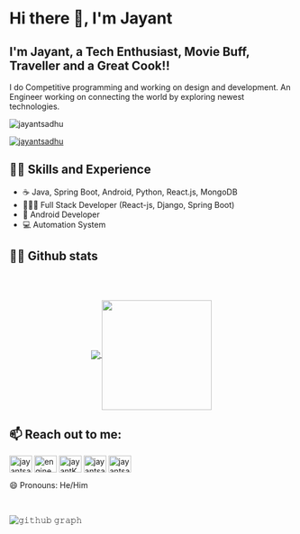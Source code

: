 # Hi there 👋, I'm Jayant

## I'm Jayant, a Tech Enthusiast, Movie Buff, Traveller and a Great Cook!!

I do Competitive programming and working on design and development. An Engineer working on connecting the world by exploring newest technologies.

<!--img src="https://github.com/jayantsadhu/jayantsadhu/blob/main/githubProfile_banner.jpg"-->

<!--- Trophy -->
<p align="left"> <img src="https://komarev.com/ghpvc/?username=jayantsadhu&label=Profile%20views&color=0eb421&style=flat" alt="jayantsadhu" /> </p>

<p align="left"> <a href="https://github.com/ryo-ma/github-profile-trophy"><img src="https://github-profile-trophy.vercel.app/?username=jayantsadhu" alt="jayantsadhu" /></a> </p>


## 🥷🏻 Skills and Experience

- ☕ Java, Spring Boot, Android, Python, React.js, MongoDB
- 👨🏽‍💻 Full Stack Developer (React-js, Django, Spring Boot)
- 📱 Android Developer
- 💻 Automation System

<!--- stats -->
## 🥷🏻 Github stats
<br></br>
<p align="center">
  <a href="https://github.com/GovindSingh9447">
    <img align="center" src="https://github-readme-stats.vercel.app/api?username=jayantsadhu&show_icons=true&hide_border=true&title_color=94b4a4&amp&icon_color=FFFFFF&amp&text_color=FFFFFF&amp&bg_color=000000&count_private=true&include_all_commits=true"/>
  </a>
  <a href="https://github.com/jayantsadhu">
    <img align="center" height="195px" src="https://github-readme-stats.vercel.app/api/top-langs/?username=jayantsadhu&text_color=FFFFFF&bg_color=000000&title_color=94b4a4&langs_count=15&layout=compact&hide_border=true" />
  </a>
</p>


## 📫 Reach out to me:

<p align="left">
<a href="https://linkedin.com/in/jayantsadhu" target="blank"><img align="center" src="https://raw.githubusercontent.com/rahuldkjain/github-profile-readme-generator/master/src/images/icons/Social/linked-in-alt.svg" alt="jayantsadhu" height="30" width="40" /></a>
<a href="https://www.leetcode.com/engineerkid29" target="blank"><img align="center" src="https://raw.githubusercontent.com/rahuldkjain/github-profile-readme-generator/master/src/images/icons/Social/leet-code.svg" alt="engineerkid29" height="30" width="40" /></a>
<a href="https://codeforces.com/profile/jayantKS29" target="blank"><img align="center" src="https://raw.githubusercontent.com/rahuldkjain/github-profile-readme-generator/master/src/images/icons/Social/codeforces.svg" alt="jayantKS29" height="30" width="40" /></a>
<a href="https://www.codechef.com/users/steve_rogers_1" target="blank"><img align="center" src="https://cdn.jsdelivr.net/npm/simple-icons@3.1.0/icons/codechef.svg" alt="jayantsadhu6" height="30" width="40" /></a>
<a href="https://auth.geeksforgeeks.org/user/jayantsadhu6" target="blank"><img align="center" src="https://raw.githubusercontent.com/rahuldkjain/github-profile-readme-generator/master/src/images/icons/Social/geeks-for-geeks.svg" alt="jayantsadhu" height="30" width="40" /></a>
</p>


😄 Pronouns: He/Him


<br>

![𝚐𝚒𝚝𝚑𝚞𝚋 𝚐𝚛𝚊𝚙𝚑](https://github-readme-activity-graph.vercel.app/graph?username=jayantsadhu&theme=react-dark&hide_border=true&area=true)

<br/>





<!--
![Profile views](https://gpvc.arturio.dev/jayantsadhu)
**jayantsadhu/jayantsadhu** is a ✨ _special_ ✨ repository because its `README.md` (this file) appears on your GitHub profile.

Here are some ideas to get you started:

- 🔭 I’m currently working on ...
- 🌱 I’m currently learning ...
- 👯 I’m looking to collaborate on ...
- 🤔 I’m looking for help with ...
- 💬 Ask me about ...
- 📫 How to reach me: ...
- 😄 Pronouns: ...
- ⚡ Fun fact: ...
-->
